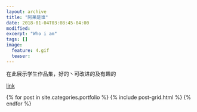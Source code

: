 ```yaml
---
layout: archive
title: "阿莱是谁"
date: 2018-01-04T03:08:45-04:00
modified:
excerpt: "Who i am"
tags: []
image: 
  feature: 4.gif
  teaser: 
---
```


在此展示学生作品集，好的丶可改进的及有趣的

[link](https://public.tableau.com/profile/.86047339#!/vizhome/GDP_221/1_1)

<div class="tiles">
{% for post in site.categories.portfolio %}
  {% include post-grid.html %}
{% endfor %}
</div><!-- /.tiles 把所有categories 有 portfolio 的列出來-->

